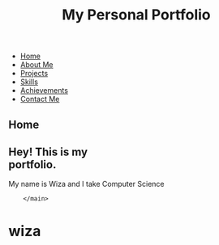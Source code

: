 <!DOCTYPE html>
<html>
<head>
<style>
meta charset="UTF-8">
      <title>Wiza’s  Portfolio</title>
 
body {
  font-family:monospace;
  background-color: #fff0f5;
}

header {
  font-family:cursive;
  color: #367588;
 
}



</head>
</style>
<body>
  <header>
    <center><h1>My Personal Portfolio</h1></center>
  </header>
  
  <nav>
    <ul>
      <li><a href="home">Home</a></li>
      <li><a href="about me.html">About Me</a></li>
      <li><a href="projects.html">Projects</a></li>
      <li><a href="skills.html">Skills</a></li>
      <li><a href="achievements.html">Achievements</a></li>
      <li><a href="contact me.html">Contact Me</a></li>
    </ul>
  </nav>

  <section id="home">
    <h2>Home</h2>
    <main> 
            <div class="main-intro">
                <h1> Hey! This is my <br> portfolio.</h1>
                <p>My name is Wiza and I take Computer Science </p>
                     </div>
       
        
        </main>

  </section>


# wiza

